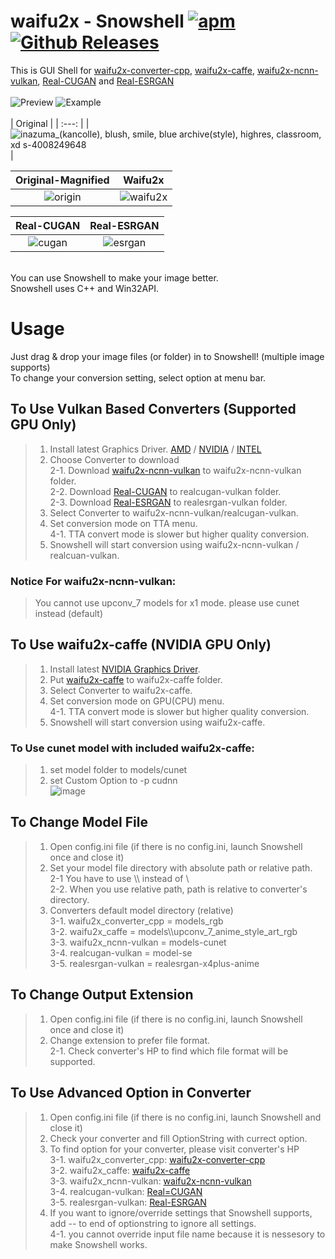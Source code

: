 # waifu2x - Snowshell [![apm](https://img.shields.io/apm/l/vim-mode.svg)]( [![apm](https://img.shields.io/apm/dm/vim-mode.svg)](https://github.com/YukihoAA/waifu2x_snowshell)) [![Github Releases](https://img.shields.io/github/downloads/YukihoAA/waifu2x_snowshell/total.svg)](https://github.com/YukihoAA/waifu2x_snowshell/releases)

This is GUI Shell for [waifu2x-converter-cpp](https://github.com/DeadSix27/waifu2x-converter-cpp), [waifu2x-caffe](https://github.com/lltcggie/waifu2x-caffe), [waifu2x-ncnn-vulkan](https://github.com/nihui/waifu2x-ncnn-vulkan), [Real-CUGAN](https://github.com/nihui/realcugan-ncnn-vulkan) and [Real-ESRGAN](https://github.com/xinntao/Real-ESRGAN-ncnn-vulkan) <br/> <br/>
![Preview](https://github.com/YukihoAA/waifu2x_snowshell/blob/master/Preview.PNG) ![Example](https://github.com/YukihoAA/waifu2x_snowshell/blob/master/Example.PNG) <br /> <br/>
| Original |
| :---: |
| ![inazuma_(kancolle), blush, smile, blue archive(style), highres, classroom, xd s-4008249648](https://user-images.githubusercontent.com/20253131/196036227-386859a3-7a47-4224-ba46-a6e084a22fb6.png) |

| Original-Magnified | Waifu2x |
| :---: | :---: |
|  ![origin](https://user-images.githubusercontent.com/20253131/196035794-a5da8b46-7fc1-498a-a35b-12fdb92c60ae.PNG)  | ![waifu2x](https://user-images.githubusercontent.com/20253131/196035799-86897dbe-5535-4b87-a246-3720913644e4.PNG) | <br/>

| Real-CUGAN | Real-ESRGAN |
| :---: | :---: |
| ![cugan](https://user-images.githubusercontent.com/20253131/196035811-a5194833-f572-43ac-b03f-52b4626c3121.PNG) | ![esrgan](https://user-images.githubusercontent.com/20253131/196035813-31796abe-0bfe-4824-a406-60e01de5c8fd.PNG) |

 <br/>
You can use Snowshell to make your image better. <br/>
Snowshell uses C++ and Win32API. 

# Usage
Just drag & drop your image files (or folder) in to Snowshell! (multiple image supports) <br/>
To change your conversion setting, select option at menu bar. <br/>

## To Use Vulkan Based Converters (Supported GPU Only)
> 1. Install latest Graphics Driver. [AMD](https://www.amd.com/en/support) / [NVIDIA](https://www.nvidia.co.kr/Download/index.aspx) / [INTEL](https://www.intel.com/content/www/us/en/support/detect.html) <br/>
> 2. Choose Converter to download <br/>
> 2-1. Download [waifu2x-ncnn-vulkan](https://github.com/nihui/waifu2x-ncnn-vulkan/releases) to waifu2x-ncnn-vulkan folder. <br/>
> 2-2. Download [Real-CUGAN](https://github.com/nihui/realcugan-ncnn-vulkan) to realcugan-vulkan folder. <br/>
> 2-3. Download [Real-ESRGAN](https://github.com/xinntao/Real-ESRGAN-ncnn-vulkan) to realesrgan-vulkan folder. <br/>
> 3. Select Converter to waifu2x-ncnn-vulkan/realcugan-vulkan. <br/>
> 4. Set conversion mode on TTA menu. <br/>
> 4-1. TTA convert mode is slower but higher quality conversion. <br/>
> 5. Snowshell will start conversion using waifu2x-ncnn-vulkan / realcuan-vulkan.

### Notice For waifu2x-ncnn-vulkan:
> You cannot use upconv_7 models for x1 mode. please use cunet instead (default)

## To Use waifu2x-caffe (NVIDIA GPU Only)
> 1. Install latest [NVIDIA Graphics Driver](https://www.nvidia.co.kr/Download/index.aspx). <br/>
> 2. Put [waifu2x-caffe](https://github.com/lltcggie/waifu2x-caffe/releases) to waifu2x-caffe folder. <br/>
> 3. Select Converter to waifu2x-caffe. <br/>
> 4. Set conversion mode on GPU(CPU) menu. <br/>
> 4-1. TTA convert mode is slower but higher quality conversion. <br/>
> 5. Snowshell will start conversion using waifu2x-caffe.

### To Use cunet model with included waifu2x-caffe:
> 1. set model folder to models/cunet
> 2. set Custom Option to -p cudnn <br/>
> ![image](https://user-images.githubusercontent.com/20253131/71813700-aeede580-30bd-11ea-84a7-63d49a9fe6b6.png)

## To Change Model File
> 1. Open config.ini file (if there is no config.ini, launch Snowshell once and close it) <br/>
> 2. Set your model file directory with absolute path or relative path. <br/>
> 2-1 You have to use \\\\ instead of \ <br/>
> 2-2. When you use relative path, path is relative to converter's directory. <br/>
> 3. Converters default model directory (relative) <br/>
> 3-1. waifu2x_converter_cpp = models_rgb <br/>
> 3-2. waifu2x_caffe = models\\\\upconv_7_anime_style_art_rgb <br/>
> 3-3. waifu2x_ncnn-vulkan = models-cunet <br/>
> 3-4. realcugan-vulkan = model-se <br/>
> 3-5. realesrgan-vulkan = realesrgan-x4plus-anime <br/>

## To Change Output Extension
> 1. Open config.ini file (if there is no config.ini, launch Snowshell once and close it) <br/>
> 2. Change extension to prefer file format. <br/>
> 2-1. Check converter's HP to find which file format will be supported. <br/>

## To Use Advanced Option in Converter
> 1. Open config.ini file (if there is no config.ini, launch Snowshell and close it) <br/>
> 2. Check your converter and fill OptionString with currect option. <br/>
> 3. To find option for your converter, please visit converter's HP <br/>
> 3-1. waifu2x_converter_cpp: [waifu2x-converter-cpp](https://github.com/DeadSix27/waifu2x-converter-cpp) <br/>
> 3-2. waifu2x_caffe: [waifu2x-caffe](https://github.com/lltcggie/waifu2x-caffe) <br/>
> 3-3. waifu2x_ncnn-vulkan: [waifu2x-ncnn-vulkan](https://github.com/nihui/waifu2x-ncnn-vulkan) <br/>
> 3-4. realcugan-vulkan: [Real=CUGAN](https://github.com/nihui/realcugan-ncnn-vulkan) <br/>
> 3-5. realesrgan-vulkan: [Real-ESRGAN](https://github.com/xinntao/Real-ESRGAN-ncnn-vulkan) <br/>
> 4. If you want to ignore/override settings that Snowshell supports, add -- to end of optionstring to ignore all settings.<br/>
> 4-1. you cannot override input file name because it is nessesory to make Snowshell works.
